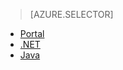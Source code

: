 > [AZURE.SELECTOR] 
- [Portal](/documentation/articles/media-services-portal-encoding-units/)
- [.NET](/documentation/articles/media-services-dotnet-encoding-units/)
- [Java](https://github.com/southworkscom/azure-sdk-for-media-services-java-samples)
<!---HONumber=67-->